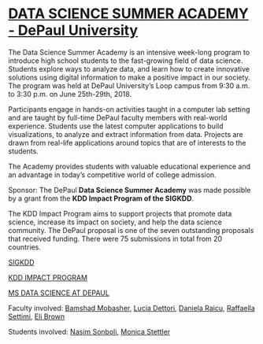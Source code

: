 # [DATA SCIENCE SUMMER ACADEMY - DePaul University](https://ddssacademy.wordpress.com/)

The Data Science Summer Academy is an intensive week-long program to introduce high school students to the fast-growing field of data science.  Students explore ways to analyze data, and learn how to create innovative solutions using digital information to make a positive impact in our society. The program was held at DePaul University’s Loop campus from 9:30 a.m. to 3:30 p.m. on June 25th-29th, 2018.

Participants engage in hands-on activities taught in a computer lab setting and are taught by full-time DePaul faculty members with real-world experience. Students use the latest computer applications to build visualizations, to analyze and extract information from data. Projects are drawn from real-life applications around topics that are of interests to the students.

The Academy provides students with valuable educational experience and an advantage in today’s competitive world of college admission.

Sponsor:
The DePaul __Data Science Summer Academy__ was made possible by a grant from the __KDD Impact Program of the SIGKDD__.

The KDD Impact Program aims to support projects that promote data science, increase its impact on society, and help the data science community.  The DePaul proposal is one of the seven outstanding proposals that received funding. There were 75 submissions in total from 20 countries.

[SIGKDD](https://www.kdd.org/)

[KDD IMPACT PROGRAM](https://www.kdd.org/News/view/announcing-the-kdd-impact-program-recipients-for-2018)

[MS DATA SCIENCE AT DEPAUL](https://www.cdm.depaul.edu/academics/Pages/MS-in-Data-Science.aspx)

Faculty involved: [Bamshad Mobasher](https://www.cdm.depaul.edu/about/Pages/People/facultyinfo.aspx?fid=653), [Lucia Dettori](https://www.cdm.depaul.edu/Faculty-and-Staff/Pages/faculty-info.aspx?fid=203), [Daniela Raicu](https://www.cdm.depaul.edu/Faculty-and-Staff/Pages/faculty-info.aspx?fid=347), [Raffaella Settimi](https://www.cdm.depaul.edu/Faculty-and-Staff/Pages/faculty-info.aspx?fid=269), [Eli Brown](https://www.cdm.depaul.edu/Faculty-and-Staff/Pages/faculty-info.aspx?fid=1311)

Students involved: [Nasim Sonboli](https://www.colorado.edu/cmci/people/graduate-students/nasim-sonboli), [Monica Stettler](https://www.linkedin.com/in/monicastettlerbrozny/)
